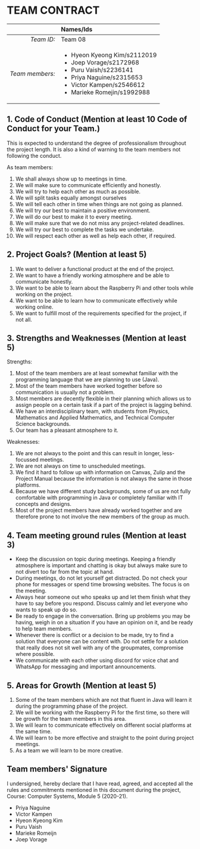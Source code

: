 # TEAM CONTRACT

|                 | **Names/Ids**  |
|----------------:|:---------------|
| *Team ID:*      |  Team 08       |
| *Team members:* | <ul><li>Hyeon Kyeong Kim/s2112019</li><li>Joep Vorage/s2172968</li><li>Puru Vaish/s2236141</li><li>Priya Naguine/s2315653</li><li>Victor Kampen/s2546612</li><li>Marieke Romejin/s1992988</li></ul>             |

## 1. Code of Conduct (Mention at least 10 Code of Conduct for your Team.)

This is expected to understand the degree of professionalism throughout the project length. It is also a kind of warning to the team members not following the conduct. 

As team members:
1. We shall always show up to meetings in time.
2. We will make sure to communicate efficiently and honestly.
3. We will try to help each other as much as possible.
4. We will split tasks equally amongst ourselves
5. We will tell each other in time when things are not going as planned. 
6. We will try our best to maintain a positive environment.
7. We will do our best to make it to every meeting.
8. We will make sure that we do not miss any project-related deadlines.
9. We will try our best to complete the tasks we undertake.
10. We will respect each other as well as help each other, if required.


## 2. Project Goals? (Mention at least 5)

1. We want to deliver a functional product at the end of the project.
2. We want to have a friendly working atmosphere and be able to communicate honestly.
3. We want to be able to learn about the Raspberry Pi and other tools while working on the project.
4. We want to be able to learn how to communicate effectively while working online.
5. We want to fulfill most of the requirements specified for the project, if not all. 


## 3. Strengths and Weaknesses (Mention at least 5)

Strengths:

1. Most of the team members are at least somewhat familiar with the programming language that we are planning to use (Java).
2. Most of the team members have worked together before so communication is usually not a problem.
3. Most members are decently flexible in their planning which allows us to assign people on a certain task if a part of the project is lagging behind.
4. We have an interdisciplinary team, with students from Physics, Mathematics and Applied Mathematics, and Technical Computer Science backgrounds.
5. Our team has a pleasant atmosphere to it.

Weaknesses:

1. We are not always to the point and this can result in longer, less-focussed meetings.
2. We are not always on time to unscheduled meetings.
3. We find it hard to follow up with information on Canvas, Zulip and the Project Manual because the information is not always the same in those platforms.
4. Because we have different study backgrounds, some of us are not fully comfortable with programming in Java or completely familiar with IT concepts and designs.
5. Most of the project members have already worked together and are therefore prone to not involve the new members of the group as much.


## 4. Team meeting ground rules (Mention at least 3)

* Keep the discussion on topic during meetings. Keeping a friendly atmosphere is important and chatting is okay but always make sure to not divert too far from the topic at hand.
* During meetings, do not let yourself get distracted. Do not check your phone for messages or spend time browsing websites. The focus is on the meeting.
* Always hear someone out who speaks up and let them finish what they have to say before you respond. Discuss calmly and let everyone who wants to speak up do so.
* Be ready to engage in the conversation. Bring up problems you may be having, weigh in on a situation if you have an opinion on it, and be ready to help team members.
* Whenever there is conflict or a decision to be made, try to find a solution that everyone can be content with. Do not settle for a solution that really does not sit well with any of the groupmates, compromise where possible.
* We communicate with each other using discord for voice chat and WhatsApp for messaging and important announcements.

## 5. Areas for Growth (Mention at least 5)

1. Some of the team members which are not that fluent in Java will learn it during the programming phase of the project.
2. We will be working with the Raspberry Pi for the first time, so there will be growth for the team members in this area.
3. We will learn to communicate effectively on different social platforms at the same time.
4. We will learn to be more effective and straight to the point during project meetings.
5. As a team we will learn to be more creative.

## Team members' Signature

 I undersigned, hereby declare that I have read, agreed, and accepted all the rules and commitments mentioned in this document during the project, Course: Computer Systems, Module 5 (2020-21).

* Priya Naguine
* Victor Kampen
* Hyeon Kyeong Kim
* Puru Vaish
* Marieke Romeijn
* Joep Vorage
		
